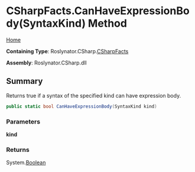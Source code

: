 <a name="_top"></a>

# CSharpFacts\.CanHaveExpressionBody\(SyntaxKind\) Method

[Home](../../../../README.md#_top)

**Containing Type**: Roslynator\.CSharp\.[CSharpFacts](../README.md#_top)

**Assembly**: Roslynator\.CSharp\.dll

## Summary

Returns true if a syntax of the specified kind can have expression body\.

```csharp
public static bool CanHaveExpressionBody(SyntaxKind kind)
```

### Parameters

**kind**

### Returns

System\.[Boolean](https://docs.microsoft.com/en-us/dotnet/api/system.boolean)

